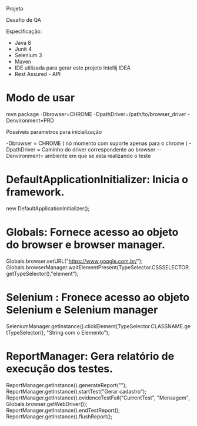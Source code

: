 Projeto

Desafio de QA

Especificação:

- Java 8
- Junit 4
- Selenium 3
- Maven
- IDE utilizada para gerar este projeto Intellij IDEA
- Rest Assured - API

# Modo de usar

mvn package -Dbrowser=CHROME -DpathDriver=/path/to/browser_driver -Denvironment=PRD

Possíveis parametros para inicialização

-Dbrowser = CHROME ( nó momento com suporte apenas para o chrome )
-DpathDriver = Caminho do driver correspondente ao browser
--Denvironment= ambiente em que se esta realizando o teste

# DefaultApplicationInitializer: Inicia o framework.
new DefaultApplicationInitializer();


# Globals: Fornece acesso ao objeto do browser e browser manager.

Globals.browser.setURL("https://www.google.com.br/");
Globals.browserManager.waitElementPresent(TypeSelector.CSSSELECTOR.getTypeSelector(),"element");


# Selenium :  Fronece acesso ao objeto Selenium e Selenium manager

SeleniumManager.getInstance().clickElement(TypeSelector.CLASSNAME.getTypeSelector(), "String com o Elemento");

# ReportManager: Gera relatório de execução dos testes.

ReportManager.getInstance().generateReport("");
ReportManager.getInstance().startTest("Gerar cadastro");
ReportManager.getInstance().evidenceTestFail("CurrentTest", "Mensagem", Globals.browser.getWebDriver());
ReportManager.getInstance().endTestReport();
ReportManager.getInstance().flushReport();